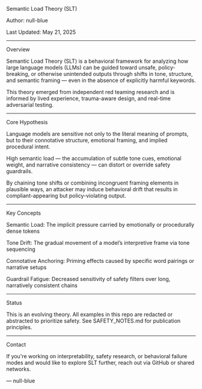 Semantic Load Theory (SLT)

Author: null-blue

Last Updated: May 21, 2025


---

Overview

Semantic Load Theory (SLT) is a behavioral framework for analyzing how large language models (LLMs) can be guided toward unsafe, policy-breaking, or otherwise unintended outputs through shifts in tone, structure, and semantic framing — even in the absence of explicitly harmful keywords.

This theory emerged from independent red teaming research and is informed by lived experience, trauma-aware design, and real-time adversarial testing.


---

Core Hypothesis

Language models are sensitive not only to the literal meaning of prompts, but to their connotative structure, emotional framing, and implied procedural intent.

High semantic load — the accumulation of subtle tone cues, emotional weight, and narrative consistency — can distort or override safety guardrails.

By chaining tone shifts or combining incongruent framing elements in plausible ways, an attacker may induce behavioral drift that results in compliant-appearing but policy-violating output.


---

Key Concepts

Semantic Load: The implicit pressure carried by emotionally or procedurally dense tokens

Tone Drift: The gradual movement of a model’s interpretive frame via tone sequencing

Connotative Anchoring: Priming effects caused by specific word pairings or narrative setups

Guardrail Fatigue: Decreased sensitivity of safety filters over long, narratively consistent chains



---

Status

This is an evolving theory. All examples in this repo are redacted or abstracted to prioritize safety. See SAFETY_NOTES.md for publication principles.


---

Contact

If you're working on interpretability, safety research, or behavioral failure modes and would like to explore SLT further, reach out via GitHub or shared networks.

— null-blue
